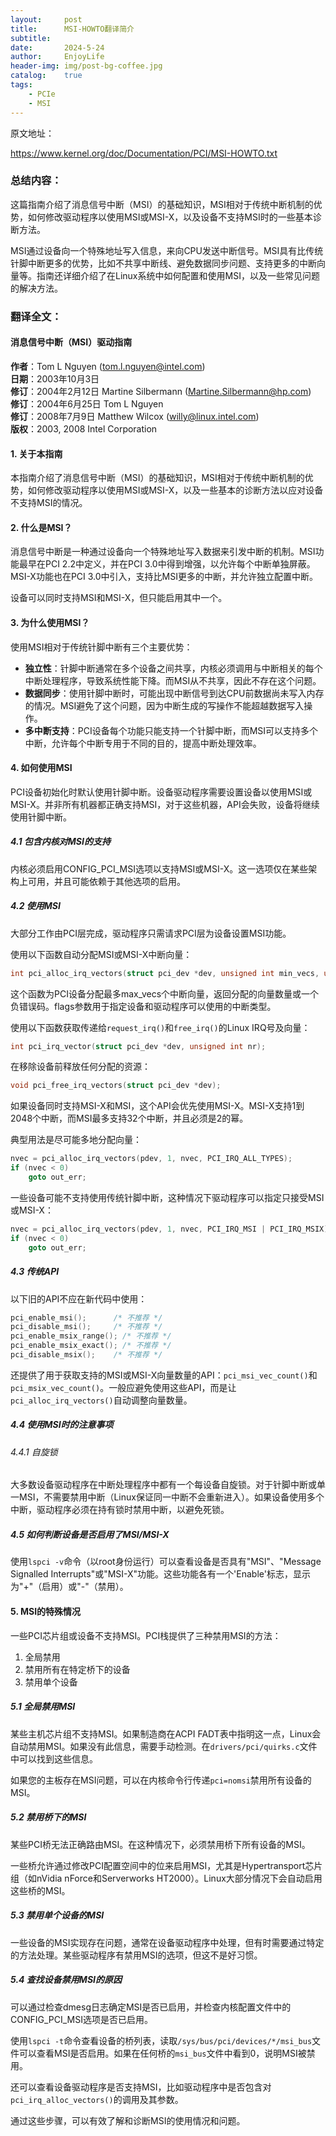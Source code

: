 ```yaml
---
layout:     post
title:      MSI-HOWTO翻译简介
subtitle:   
date:       2024-5-24
author:     EnjoyLife
header-img: img/post-bg-coffee.jpg
catalog: 	true
tags:
    - PCIe
    - MSI
---
```




原文地址：

https://www.kernel.org/doc/Documentation/PCI/MSI-HOWTO.txt





### 总结内容：

这篇指南介绍了消息信号中断（MSI）的基础知识，MSI相对于传统中断机制的优势，如何修改驱动程序以使用MSI或MSI-X，以及设备不支持MSI时的一些基本诊断方法。

MSI通过设备向一个特殊地址写入信息，来向CPU发送中断信号。MSI具有比传统针脚中断更多的优势，比如不共享中断线、避免数据同步问题、支持更多的中断向量等。指南还详细介绍了在Linux系统中如何配置和使用MSI，以及一些常见问题的解决方法。



### 翻译全文：

#### 消息信号中断（MSI）驱动指南

**作者**：Tom L Nguyen (tom.l.nguyen@intel.com)  
**日期**：2003年10月3日  
**修订**：2004年2月12日 Martine Silbermann (Martine.Silbermann@hp.com)  
**修订**：2004年6月25日 Tom L Nguyen  
**修订**：2008年7月9日 Matthew Wilcox (willy@linux.intel.com)  
**版权**：2003, 2008 Intel Corporation

#### 1. 关于本指南

本指南介绍了消息信号中断（MSI）的基础知识，MSI相对于传统中断机制的优势，如何修改驱动程序以使用MSI或MSI-X，以及一些基本的诊断方法以应对设备不支持MSI的情况。

#### 2. 什么是MSI？

消息信号中断是一种通过设备向一个特殊地址写入数据来引发中断的机制。MSI功能最早在PCI 2.2中定义，并在PCI 3.0中得到增强，以允许每个中断单独屏蔽。MSI-X功能也在PCI 3.0中引入，支持比MSI更多的中断，并允许独立配置中断。

设备可以同时支持MSI和MSI-X，但只能启用其中一个。

#### 3. 为什么使用MSI？

使用MSI相对于传统针脚中断有三个主要优势：
- **独立性**：针脚中断通常在多个设备之间共享，内核必须调用与中断相关的每个中断处理程序，导致系统性能下降。而MSI从不共享，因此不存在这个问题。
- **数据同步**：使用针脚中断时，可能出现中断信号到达CPU前数据尚未写入内存的情况。MSI避免了这个问题，因为中断生成的写操作不能超越数据写入操作。
- **多中断支持**：PCI设备每个功能只能支持一个针脚中断，而MSI可以支持多个中断，允许每个中断专用于不同的目的，提高中断处理效率。

#### 4. 如何使用MSI

PCI设备初始化时默认使用针脚中断。设备驱动程序需要设置设备以使用MSI或MSI-X。并非所有机器都正确支持MSI，对于这些机器，API会失败，设备将继续使用针脚中断。

##### 4.1 包含内核对MSI的支持

内核必须启用CONFIG_PCI_MSI选项以支持MSI或MSI-X。这一选项仅在某些架构上可用，并且可能依赖于其他选项的启用。

##### 4.2 使用MSI

大部分工作由PCI层完成，驱动程序只需请求PCI层为设备设置MSI功能。

使用以下函数自动分配MSI或MSI-X中断向量：
```c
int pci_alloc_irq_vectors(struct pci_dev *dev, unsigned int min_vecs, unsigned int max_vecs, unsigned int flags);
```
这个函数为PCI设备分配最多max_vecs个中断向量，返回分配的向量数量或一个负错误码。flags参数用于指定设备和驱动程序可以使用的中断类型。

使用以下函数获取传递给`request_irq()`和`free_irq()`的Linux IRQ号及向量：
```c
int pci_irq_vector(struct pci_dev *dev, unsigned int nr);
```
在移除设备前释放任何分配的资源：
```c
void pci_free_irq_vectors(struct pci_dev *dev);
```

如果设备同时支持MSI-X和MSI，这个API会优先使用MSI-X。MSI-X支持1到2048个中断，而MSI最多支持32个中断，并且必须是2的幂。

典型用法是尽可能多地分配向量：
```c
nvec = pci_alloc_irq_vectors(pdev, 1, nvec, PCI_IRQ_ALL_TYPES);
if (nvec < 0)
    goto out_err;
```

一些设备可能不支持使用传统针脚中断，这种情况下驱动程序可以指定只接受MSI或MSI-X：
```c
nvec = pci_alloc_irq_vectors(pdev, 1, nvec, PCI_IRQ_MSI | PCI_IRQ_MSIX);
if (nvec < 0)
    goto out_err;
```

##### 4.3 传统API

以下旧的API不应在新代码中使用：
```c
pci_enable_msi();      /* 不推荐 */
pci_disable_msi();     /* 不推荐 */
pci_enable_msix_range(); /* 不推荐 */
pci_enable_msix_exact(); /* 不推荐 */
pci_disable_msix();    /* 不推荐 */
```

还提供了用于获取支持的MSI或MSI-X向量数量的API：`pci_msi_vec_count()`和`pci_msix_vec_count()`。一般应避免使用这些API，而是让`pci_alloc_irq_vectors()`自动调整向量数量。

##### 4.4 使用MSI时的注意事项

###### 4.4.1 自旋锁

大多数设备驱动程序在中断处理程序中都有一个每设备自旋锁。对于针脚中断或单一MSI，不需要禁用中断（Linux保证同一中断不会重新进入）。如果设备使用多个中断，驱动程序必须在持有锁时禁用中断，以避免死锁。

##### 4.5 如何判断设备是否启用了MSI/MSI-X

使用`lspci -v`命令（以root身份运行）可以查看设备是否具有"MSI"、"Message Signalled Interrupts"或"MSI-X"功能。这些功能各有一个'Enable'标志，显示为"+"（启用）或"-"（禁用）。

#### 5. MSI的特殊情况

一些PCI芯片组或设备不支持MSI。PCI栈提供了三种禁用MSI的方法：
1. 全局禁用
2. 禁用所有在特定桥下的设备
3. 禁用单个设备

##### 5.1 全局禁用MSI

某些主机芯片组不支持MSI。如果制造商在ACPI FADT表中指明这一点，Linux会自动禁用MSI。如果没有此信息，需要手动检测。在`drivers/pci/quirks.c`文件中可以找到这些信息。

如果您的主板存在MSI问题，可以在内核命令行传递`pci=nomsi`禁用所有设备的MSI。

##### 5.2 禁用桥下的MSI

某些PCI桥无法正确路由MSI。在这种情况下，必须禁用桥下所有设备的MSI。

一些桥允许通过修改PCI配置空间中的位来启用MSI，尤其是Hypertransport芯片组（如nVidia nForce和Serverworks HT2000）。Linux大部分情况下会自动启用这些桥的MSI。

##### 5.3 禁用单个设备的MSI

一些设备的MSI实现存在问题，通常在设备驱动程序中处理，但有时需要通过特定的方法处理。某些驱动程序有禁用MSI的选项，但这不是好习惯。

##### 5.4 查找设备禁用MSI的原因

可以通过检查dmesg日志确定MSI是否已启用，并检查内核配置文件中的CONFIG_PCI_MSI选项是否已启用。

使用`lspci -t`命令查看设备的桥列表，读取`/sys/bus/pci/devices/*/msi_bus`文件可以查看MSI是否启用。如果在任何桥的`msi_bus`文件中看到0，说明MSI被禁用。

还可以查看设备驱动程序是否支持MSI，比如驱动程序中是否包含对`pci_irq_alloc_vectors()`的调用及其参数。

通过这些步骤，可以有效了解和诊断MSI的使用情况和问题。